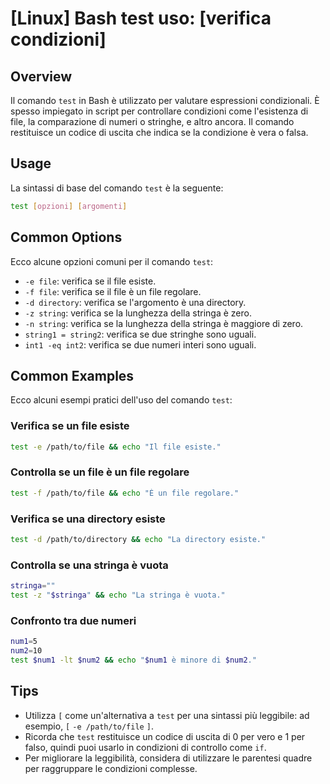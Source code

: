 # [Linux] Bash test uso: [verifica condizioni]

## Overview
Il comando `test` in Bash è utilizzato per valutare espressioni condizionali. È spesso impiegato in script per controllare condizioni come l'esistenza di file, la comparazione di numeri o stringhe, e altro ancora. Il comando restituisce un codice di uscita che indica se la condizione è vera o falsa.

## Usage
La sintassi di base del comando `test` è la seguente:

```bash
test [opzioni] [argomenti]
```

## Common Options
Ecco alcune opzioni comuni per il comando `test`:

- `-e file`: verifica se il file esiste.
- `-f file`: verifica se il file è un file regolare.
- `-d directory`: verifica se l'argomento è una directory.
- `-z string`: verifica se la lunghezza della stringa è zero.
- `-n string`: verifica se la lunghezza della stringa è maggiore di zero.
- `string1 = string2`: verifica se due stringhe sono uguali.
- `int1 -eq int2`: verifica se due numeri interi sono uguali.

## Common Examples
Ecco alcuni esempi pratici dell'uso del comando `test`:

### Verifica se un file esiste
```bash
test -e /path/to/file && echo "Il file esiste."
```

### Controlla se un file è un file regolare
```bash
test -f /path/to/file && echo "È un file regolare."
```

### Verifica se una directory esiste
```bash
test -d /path/to/directory && echo "La directory esiste."
```

### Controlla se una stringa è vuota
```bash
stringa=""
test -z "$stringa" && echo "La stringa è vuota."
```

### Confronto tra due numeri
```bash
num1=5
num2=10
test $num1 -lt $num2 && echo "$num1 è minore di $num2."
```

## Tips
- Utilizza `[` come un'alternativa a `test` per una sintassi più leggibile: ad esempio, `[` `-e /path/to/file` `]`.
- Ricorda che `test` restituisce un codice di uscita di 0 per vero e 1 per falso, quindi puoi usarlo in condizioni di controllo come `if`.
- Per migliorare la leggibilità, considera di utilizzare le parentesi quadre per raggruppare le condizioni complesse.